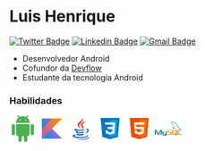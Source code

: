 # Luis Henrique

[![Twitter Badge](https://img.shields.io/badge/-@louishenriqk-e38417?style=flat-square&labelColor=e38417&logo=twitter&logoColor=fffffe&link=https://twitter.com/LuisHen02556571)](https://twitter.com/LuisHen02556571)
[![Linkedin Badge](https://img.shields.io/badge/-Luis%20Henrique-e38417?style=flat-square&logo=Linkedin&logoColor=white&link=https://www.instagram.com/louis.henrik/)](https://www.instagram.com/louis.henrik/) 
[![Gmail Badge](https://img.shields.io/badge/-louix.sm@gmail.com-e38417?style=flat-square&logo=Gmail&logoColor=white&link=mailto:louix.sm@gmail.com)](mailto:louix.sm@gmail.com)

- Desenvolvedor Android
- Cofundor da [Devflow](https://www.instagram.com/devflow.br/)
- Estudante da tecnologia Android

### Habilidades

<img src="images/android.svg" width="48">
<img src="images/kotlin.svg" width="48">
<img src="images/java.svg" width="48">
<img src="images/css3.svg" width="48">
<img src="images/html-5.svg" width="48">
<img src="images/mysql.svg" width="48">
